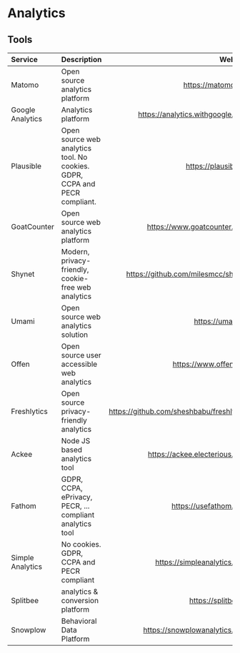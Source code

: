 # Analytics

## Tools

| Service     | Description                    | Website            |
| :---------- | :----------------------------- | -----------------: |
| Matomo      | Open source analytics platform | https://matomo.org |
| Google Analytics | Analytics platform | https://analytics.withgoogle.com |
| Plausible   | Open source web analytics tool. No cookies. GDPR, CCPA and PECR compliant. | https://plausible.io |
| GoatCounter | Open source web analytics platform | https://www.goatcounter.com |
| Shynet      | Modern, privacy-friendly, cookie-free web analytics | https://github.com/milesmcc/shynet |
| Umami       | Open source web analytics solution | https://umami.is |
| Offen       | Open source user accessible web analytics | https://www.offen.dev |
| Freshlytics | Open source privacy-friendly analytics | https://github.com/sheshbabu/freshlytics |
| Ackee       | Node JS based analytics tool | https://ackee.electerious.com |
| Fathom      | GDPR, CCPA, ePrivacy, PECR, ... compliant analytics tool | https://usefathom.com |
| Simple Analytics | No cookies. GDPR, CCPA and PECR compliant | https://simpleanalytics.com |
| Splitbee    | analytics & conversion platform | https://splitbee.io |
| Snowplow    | Behavioral Data Platform | https://snowplowanalytics.com |